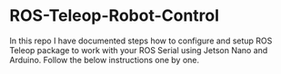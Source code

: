 # ROS-Teleop-Robot-Control
In this repo I have documented steps how to configure and setup ROS Teleop package to work with your ROS Serial using Jetson Nano and Arduino. Follow the below instructions one by one.
